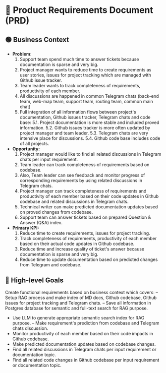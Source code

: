 # 📄 Product Requirements Document (PRD)

## 🟢 Business Context

- **Problem:**
    1. Support team spend much time to answer tickets because documentation is sparse and very big.
    2. Project manager wants to reduce time to create requirements as user stories, issues for project tracking which are managed with Github issue tracker.
    3. Team leader wants to track completeness of requirements, productivity of each member.
    4. All discussions are happened in common Telegram chats (back-end team, web-map team, support team, routing team, common main chat)
    5. Full integration of all information flows between project's documentation, Github issues tracker, Telegram chats and code base:
       5.1. Project documentation is more stable and included proved information.
       5.2. Github issues tracker is more often updated by project manager and team leader.
       5.3. Telegram chats are very intensive place for discussions.
       5.4. Github code base includes code of all projects.
- **Opportunity:**
    1. Project manager would like to find all related discussions in Telegram chats per input requirement.
    2. Team leader can track completeness of requirements based on codebase.
    3. Also, Team leader can see feedback and monitor progress of corresponding requirements by using related discussions in Telegram chats.
    4. Project manager can track completeness of requirements and productivity of each member based on their code updates in Github codebase and related
       discussions in Telegram chats.
    5. Technical writer can make predicted documentation updates based on proved changes from codebase.
    6. Support team can answer tickets based on prepared Question & Answer (Q&A) index.
- **Primary KPI:**
    1. Reduce time to create requirements, issues for project tracking.
    2. Track completeness of requirements, productivity of each member based on their actual code updates in Github codebase.
    3. Reduce time and increase quality of ticket's answer because documentation is sparse and very big.
    4. Reduce time to update documentation based on predicted changes from Telegram and codebase.

## 🎯 High-level Goals

Create functional requirements based on business context which covers:
– Setup RAG process and make index of MD docs, Github codebase, Github issues for project tracking and Telegram chats.
– Save all information in Postgres database for semantic and full-text search for RAG purpose.

- Use LLM to generate appropriate semantic search index for RAG purpose.
  – Make requirement's prediction from codebase and Telegram chats discussion.
- Monitor productivity of each member based on their code impacts in Github codebase.
- Make predicted documentation updates based on codebase changes.
- Find all related discussions in Telegram chats per input requirement or documentation topic.
- Find all related code changes in Github codebase per input requirement or documentation topic.

